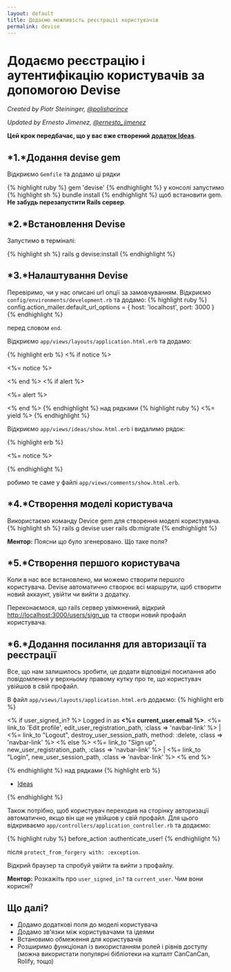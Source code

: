 ```yaml
---
layout: default
title: Додаємо можливість реєстрації користувачів
permalink: devise
---
```


# Додаємо реєстрацію і аутентифікацію користувачів за допомогою Devise

*Created by Piotr Steininger, [@polishprince](https://twitter.com/polishprince)*

*Updated by Ernesto Jimenez, [@ernesto_jimenez](https://twitter.com/ernesto_jimenez)*

**Цей крок передбачає, що у вас вже створений** [**додаток Ideas**](/app).


## *1.*Додання devise gem

Відкриємо `Gemfile` та додамо ці рядки

{% highlight ruby %}
gem 'devise'
{% endhighlight %}
у консолі запустимо
{% highlight sh %}
bundle install
{% endhighlight %}
щоб встановити gem. **Не забудь перезапустити Rails сервер**.

## *2.*Встановлення Devise

Запустимо в терміналі:

{% highlight sh %}
rails g devise:install
{% endhighlight %}


## *3.*Налаштування Devise

Перевіримо, чи у нас описані url опції за замовчуванням. Відкриємо `config/environments/development.rb` та додамо:
{% highlight ruby %}
   config.action_mailer.default_url_options = { host: 'localhost', port: 3000 }
{% endhighlight %}

перед словом `end`.

Відкриємо `app/views/layouts/application.html.erb` та додамо:

{% highlight erb %}
<% if notice %>
  <p class="alert alert-success"><%= notice %></p>
<% end %>
<% if alert %>
  <p class="alert alert-danger"><%= alert %></p>
<% end %>
{% endhighlight %}
над рядками
{% highlight ruby %}
   <%= yield %>
{% endhighlight %}

Відкриємо `app/views/ideas/show.html.erb` і видалимо рядок:

{% highlight erb %}
<p id="notice"><%= notice %></p>
{% endhighlight %}

робимо те саме у файлі `app/views/comments/show.html.erb`.

## *4.*Створення моделi користувача

Використаємо команду Device gem для створення моделi користувача.
{% highlight sh %}
   rails g devise user
   rails db:migrate
{% endhighlight %}

**Ментор:** Поясни що було згенеровано. Що таке поля?

## *5.*Створення першого користувача

Коли в нас все встановлено, ми можемо створити першого користувача. Devise автоматично створює всі маршрути, щоб створити новий аккаунт, увійти чи вийти з додатку.

Переконаємося, що rails сервер увімкнений, відкрий [http://localhost:3000/users/sign_up](http://localhost:3000/users/sign_up) та створи новий профайл користувача.

## *6.*Додання посилання для авторизації та реєстрації

Все, що нам залишилось зробити, це додати відповідні посилання або повідомлення у верхньому правому кутку про те, що користувач увійшов в свій профайл.

В файл `app/views/layouts/application.html.erb` додаємо:
{% highlight erb %}
<p class="navbar-text pull-right">
<% if user_signed_in? %>
  Logged in as <strong><%= current_user.email %></strong>.
  <%= link_to 'Edit profile', edit_user_registration_path, :class => 'navbar-link' %> |
  <%= link_to "Logout", destroy_user_session_path, method: :delete, :class => 'navbar-link'  %>
<% else %>
  <%= link_to "Sign up", new_user_registration_path, :class => 'navbar-link'  %> |
  <%= link_to "Login", new_user_session_path, :class => 'navbar-link'  %>
<% end %>
</p>
{% endhighlight %}
над рядками
{% highlight erb %}
<ul class="nav">
  <li class="active"><a href="/ideas">Ideas</a></li>
</ul>
{% endhighlight %}

Також потрібно, щоб користувач переходив на сторінку авторизації автоматично, якщо він ще не увійшов у свій профайл. Для цього відкриваємо `app/controllers/application_controller.rb` та додаємо:

{% highlight ruby %}
  before_action :authenticate_user!
{% endhighlight %}

після `protect_from_forgery with: :exception`.

Відкрий браузер та спробуй увійти та вийти з профайлу.

**Ментор:** Розкажіть про `user_signed_in?` та `current_user`. Чим вони корисні?

## Що далі?

* Додамо додаткові поля до моделі користувача
* Додамо зв'язки між користувачами та ідеями
* Встановимо обмеження для користувачів
* Розширимо функціонал із використанням ролей і рівнів доступу (можна використати популярні бібліотеки на кшталт CanCanCan, Rolify, тощо)
